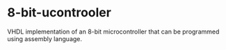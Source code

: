 # 8-bit-ucontrooler
VHDL implementation of an 8-bit microcontroller that can be programmed using assembly language.
